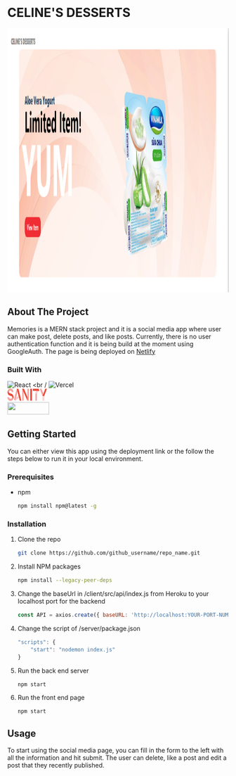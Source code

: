 <!-- PROJECT LOGO -->
<br />
<h1>CELINE'S DESSERTS</h1>
<div align="center">
    <img src="images/celine.png" alt="Logo" width="1240" height="600" />
</div>

<!-- ABOUT THE PROJECT -->
## About The Project
<p>Memories is a MERN stack project and it is a social media app where user can make post, delete posts, and like posts. Currently, there is no user authentication function and it is being build at the moment using GoogleAuth.
The page is being deployed on <a href="https://socialmemories.netlify.app" target='_blank'>Netlify</a></p>

### Built With

![React](https://img.shields.io/badge/React-20232A?style=for-the-badge&logo=react&logoColor=61DAFB)
<br /
![Vercel](https://img.shields.io/badge/Vercel-000000?style=for-the-badge&logo=vercel&logoColor=white)
<br />
<img src="images/sanity.io.png" alt="Sanity logo" width="90" height="28"/>
<br />
<img src="https://upload.wikimedia.org/wikipedia/commons/thumb/8/8e/Nextjs-logo.svg/2560px-Nextjs-logo.svg.png" width="95" height="28" />

<!-- GETTING STARTED -->
## Getting Started

You can either view this app using the deployment link or the follow the steps below to run it in your local environment.

### Prerequisites

* npm
  ```sh
  npm install npm@latest -g
  ```

### Installation

1. Clone the repo
   ```sh
   git clone https://github.com/github_username/repo_name.git
   ```
2. Install NPM packages
   ```sh
   npm install --legacy-peer-deps
   ```
3. Change the baseUrl in /client/src/api/index.js from Heroku to your localhost port for the backend
   ```js
   const API = axios.create({ baseURL: 'http://localhost:YOUR-PORT-NUMBER' });
   ```
4. Change the script of /server/package.json
   ```js
   "scripts": {
       "start": "nodemon index.js"
   }
   ```   
5. Run the back end server
   ```sh
   npm start
   ```
6. Run the front end page
   ```sh
   npm start
   ```
<!-- USAGE EXAMPLES -->
## Usage
To start using the social media page, you can fill in the form to the left with all the information and hit submit. The user can delete, like a post and edit a post that they recently published.
